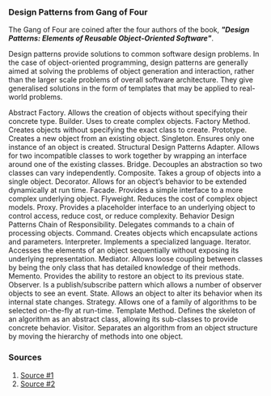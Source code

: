 ### Design Patterns from Gang of Four

The Gang of Four are coined after the four authors of the book, ***"Design Patterns: Elements of Reusable Object-Oriented Software"***.

Design patterns provide solutions to common software design problems. In the case of object-oriented programming, design patterns are generally aimed at solving the problems of object generation and interaction, rather than the larger scale problems of overall software architecture. They give generalised solutions in the form of templates that may be applied to real-world problems.

Abstract Factory. Allows the creation of objects without specifying their concrete type.
Builder. Uses to create complex objects.
Factory Method. Creates objects without specifying the exact class to create.
Prototype. Creates a new object from an existing object.
Singleton. Ensures only one instance of an object is created.
Structural Design Patterns
Adapter. Allows for two incompatible classes to work together by wrapping an interface around one of the existing classes.
Bridge. Decouples an abstraction so two classes can vary independently.
Composite. Takes a group of objects into a single object.
Decorator. Allows for an object’s behavior to be extended dynamically at run time.
Facade. Provides a simple interface to a more complex underlying object.
Flyweight. Reduces the cost of complex object models.
Proxy. Provides a placeholder interface to an underlying object to control access, reduce cost, or reduce complexity.
Behavior Design Patterns
Chain of Responsibility. Delegates commands to a chain of processing objects.
Command. Creates objects which encapsulate actions and parameters.
Interpreter. Implements a specialized language.
Iterator. Accesses the elements of an object sequentially without exposing its underlying representation.
Mediator. Allows loose coupling between classes by being the only class that has detailed knowledge of their methods.
Memento. Provides the ability to restore an object to its previous state.
Observer. Is a publish/subscribe pattern which allows a number of observer objects to see an event.
State. Allows an object to alter its behavior when its internal state changes.
Strategy. Allows one of a family of algorithms to be selected on-the-fly at run-time.
Template Method. Defines the skeleton of an algorithm as an abstract class, allowing its sub-classes to provide concrete behavior.
Visitor. Separates an algorithm from an object structure by moving the hierarchy of methods into one object.

### Sources

1. [Source #1](https://realpython.com/lessons/dry-principle/)
2. [Source #2](https://en.wikipedia.org/wiki/Don%27t_repeat_yourself)
